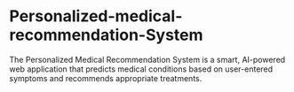 # Personalized-medical-recommendation-System
The Personalized Medical Recommendation System is a smart, AI-powered web application that predicts medical conditions based on user-entered symptoms and recommends appropriate treatments. 
